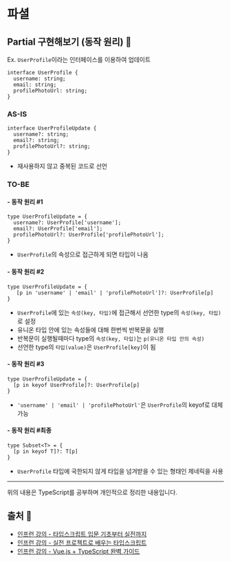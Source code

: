 # 파셜

## Partial 구현해보기 (동작 원리) 💪

Ex. `UserProfile`이라는 인터페이스를 이용하여 업데이트
```
interface UserProfile {
  username: string;
  email: string;
  profilePhotoUrl: string;
}
```
### AS-IS
```
interface UserProfileUpdate {
  username?: string;
  email?: string;
  profilePhotoUrl?: string;
}
```
- 재사용하지 않고 중복된 코드로 선언

### TO-BE
#### - 동작 원리 #1
  ```
  type UserProfileUpdate = {
    username?: UserProfile['username'];
    email?: UserProfile['email'];
    profilePhotoUrl?: UserProfile['profilePhotoUrl'];
  }
  ```
- `UserProfile`의 속성으로 접근하게 되면 타입이 나옴
#### - 동작 원리 #2
```
type UserProfileUpdate = {
   [p in 'username' | 'email' | 'profilePhotoUrl']?: UserProfile[p]
}
```
- `UserProfile`에 있는 `속성(key, 타입)`에 접근해서 선언한 type의 `속성(key, 타입)`로 설정
- 유니온 타입 안에 있는 속성들에 대해 한번씩 반복문을 실행
- 반복문이 실행될때마다 type의 `속성(key, 타입)`는 `p(유니온 타입 안의 속성)`
- 선언한 type의 `타입(value)`은 `UserProfile[key]`이 됨

#### - 동작 원리 #3
```
type UserProfileUpdate = {
  [p in keyof UserProfile]?: UserProfile[p]
}
```
- `'username' | 'email' | 'profilePhotoUrl'`은 `UserProfile`의 keyof로 대체 가능

#### - 동작 원리 #최종
```
type Subset<T> = {
  [p in keyof T]?: T[p]
}
```
- `UserProfile` 타입에 국한되지 않게 타입을 넘겨받을 수 있는 형태인 제네릭을 사용

- - -
위의 내용은 TypeScript를 공부하며 개인적으로 정리한 내용입니다.
## 출처 📝
- [인프런 강의 - 타입스크립트 입문 기초부터 실전까지](https://www.inflearn.com/course/%ED%83%80%EC%9E%85%EC%8A%A4%ED%81%AC%EB%A6%BD%ED%8A%B8-%EC%9E%85%EB%AC%B8/dashboard)
- [인프런 강의 - 실전 프로젝트로 배우는 타입스크립트](https://www.inflearn.com/course/%ED%83%80%EC%9E%85%EC%8A%A4%ED%81%AC%EB%A6%BD%ED%8A%B8-%EC%8B%A4%EC%A0%84/dashboard)
- [인프런 강의 - Vue.js + TypeScript 완벽 가이드](https://www.inflearn.com/course/vue-ts/dashboard)